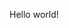<!--
.. title: Heraclitus 
.. slug: heraclitus 
.. date: 2022-10-20 14:30:00 UTC+01:00
.. tags: 
.. category: 
.. link: 
.. description: 
.. type: text
.. author: Nicholas H.Tollervey
-->

Hello world!
